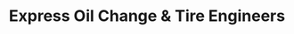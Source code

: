 ---
title: "Express Oil Change & Tire Engineers"
url: /stockbridge/express-oil-change-und-tire-engineers/
shop: Reifen
---